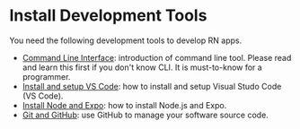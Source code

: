 # Install Development Tools

You need the following development tools to develop RN apps.

- [Command Line Interface](command-line.md): introduction of command line tool. Please read and learn this first if you don't know CLI. It is must-to-know for a programmer.
- [Install and setup VS Code](./vscode.md): how to install and setup Visual Studo Code (VS Code).
- [Install Node and Expo](node-and-expo.md): how to install Node.js and Expo.
- [Git and GitHub](git-and-github.md): use GitHub to manage your software source code.
